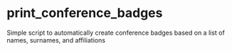 # print_conference_badges
Simple script to automatically create conference badges based on a list of names, surnames, and affiliations
